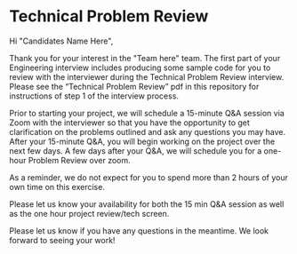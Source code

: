 # Technical Problem Review

Hi "Candidates Name Here",

Thank you for your interest in the "Team here" team.  The first part of your Engineering interview includes producing some sample code for you to review with the interviewer during the Technical Problem Review interview. Please see the “Technical Problem Review” pdf in this repository for instructions of step 1 of the interview process.


Prior to starting your project, we will schedule a 15-minute Q&A session via Zoom with the interviewer so that you have the opportunity to get clarification on the problems outlined and ask any questions you may have. After your 15-minute Q&A, you will begin working on the project over the next few days. A few days after your Q&A, we will schedule you for a one-hour Problem Review over zoom. 

 
As a reminder, we do not expect for you to spend more than 2 hours of your own time on this exercise. 

 
Please let us know your availability for both the 15 min Q&A session as well as the one hour project review/tech screen.

 
Please let us know if you have any questions in the meantime.  We look forward to seeing your work!

